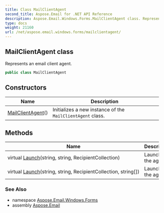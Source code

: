 ```yaml
---
title: Class MailClientAgent
second_title: Aspose.Email for .NET API Reference
description: Aspose.Email.Windows.Forms.MailClientAgent class. Represents an email client agent
type: docs
weight: 21160
url: /net/aspose.email.windows.forms/mailclientagent/
---
```

## MailClientAgent class

Represents an email client agent.

```csharp
public class MailClientAgent
```

## Constructors

| Name | Description |
| --- | --- |
| [MailClientAgent](mailclientagent/)() | Initializes a new instance of the `MailClientAgent` class. |

## Methods

| Name | Description |
| --- | --- |
| virtual [Launch](../../aspose.email.windows.forms/mailclientagent/launch/#launch)(string, string, RecipientCollection) | Launches the agent. |
| virtual [Launch](../../aspose.email.windows.forms/mailclientagent/launch/#launch_1)(string, string, RecipientCollection, string[]) | Launches the agent. |

### See Also

* namespace [Aspose.Email.Windows.Forms](../../aspose.email.windows.forms/)
* assembly [Aspose.Email](../../)


